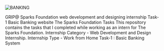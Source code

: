 ![BANKING](https://user-images.githubusercontent.com/109460668/187874212-2c6abf61-e8dd-4c23-9085-3b463261bd6d.jpg)

GRIP@ Sparks Foundation web development and designing internship Task-1 Basic Banking website The Sparks Foundation Tasks This repository contains the tasks that I completed while working as an intern for The Sparks Foundation. Internship Category - Web Development and Design Internship.  Internship Type - Work from Home Task-1 : Basic Banking System
